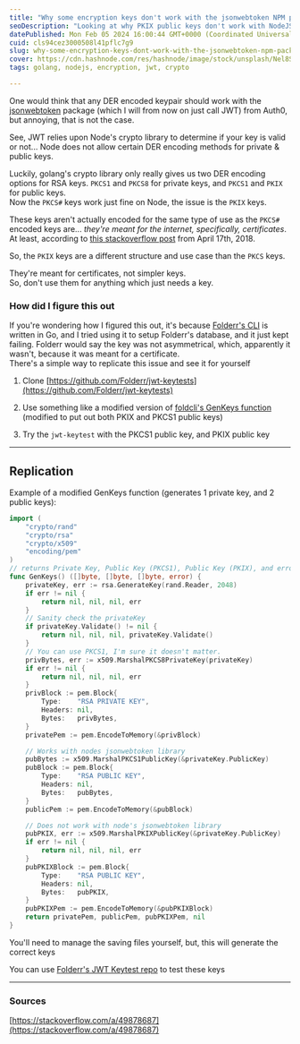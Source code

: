 ```yaml
---
title: "Why some encryption keys don't work with the jsonwebtoken NPM package"
seoDescription: "Looking at why PKIX public keys don't work with NodeJS's jsonwebtoken library"
datePublished: Mon Feb 05 2024 16:00:44 GMT+0000 (Coordinated Universal Time)
cuid: cls94cez3000508l41pflc7g9
slug: why-some-encryption-keys-dont-work-with-the-jsonwebtoken-npm-package
cover: https://cdn.hashnode.com/res/hashnode/image/stock/unsplash/Nel8STCcWy8/upload/a0549e63dd5e73350850883d317e45ad.jpeg
tags: golang, nodejs, encryption, jwt, crypto

---
```


One would think that any DER encoded keypair should work with the [jsonwebtoken](https://github.com/auth0/node-jsonwebtoken) package (which I will from now on just call JWT) from Auth0, but annoying, that is not the case.

See, JWT relies upon Node's crypto library to determine if your key is valid or not... Node does not allow certain DER encoding methods for private & public keys.  
  
Luckily, golang's crypto library only really gives us two DER encoding options for RSA keys. `PKCS1` and `PKCS8` for private keys, and `PKCS1` and `PKIX` for public keys.  
Now the `PKCS#` keys work just fine on Node, the issue is the `PKIX` keys.

These keys aren't actually encoded for the same type of use as the `PKCS#` encoded keys are... *they're meant for the internet, specifically, certificates*. At least, according to [this stackoverflow post](https://stackoverflow.com/a/49878687) from April 17th, 2018.

So, the `PKIX` keys are a different structure and use case than the `PKCS` keys.  
  
They're meant for certificates, not simpler keys.  
So, don't use them for anything which just needs a key.

### How did I figure this out

If you're wondering how I figured this out, it's because [Folderr's CLI](https://github.com/Folderr/foldcli) is written in Go, and I tried using it to setup Folderr's database, and it just kept failing. Folderr would say the key was not asymmetrical, which, apparently it wasn't, because it was meant for a certificate.  
There's a simple way to replicate this issue and see it for yourself

1. Clone [https://github.com/Folderr/jwt-keytests](https://github.com/Folderr/jwt-keytests)
    
2. Use something like a modified version of [foldcli's GenKeys function](https://github.com/Folderr/foldcli/blob/6f230784514e57ee30ee8f2e2823939aaa8e4c7d/utilities/keys.go#L12-L47) (modified to put out both PKIX and PKCS1 public keys)
    
3. Try the `jwt-keytest` with the PKCS1 public key, and PKIX public key
    

---

## Replication

Example of a modified GenKeys function (generates 1 private key, and 2 public keys):

```go
import (
	"crypto/rand"
	"crypto/rsa"
	"crypto/x509"
	"encoding/pem"
)
// returns Private Key, Public Key (PKCS1), Public Key (PKIX), and error
func GenKeys() ([]byte, []byte, []byte, error) {
	privateKey, err := rsa.GenerateKey(rand.Reader, 2048)
	if err != nil {
		return nil, nil, nil, err
	}
    // Sanity check the privateKey
	if privateKey.Validate() != nil {
		return nil, nil, nil, privateKey.Validate()
	}
    // You can use PKCS1, I'm sure it doesn't matter.
	privBytes, err := x509.MarshalPKCS8PrivateKey(privateKey)
	if err != nil {
		return nil, nil, nil, err
	}
	privBlock := pem.Block{
		Type:    "RSA PRIVATE KEY",
		Headers: nil,
		Bytes:   privBytes,
	}
	privatePem := pem.EncodeToMemory(&privBlock)

    // Works with nodes jsonwebtoken library
	pubBytes := x509.MarshalPKCS1PublicKey(&privateKey.PublicKey)
	pubBlock := pem.Block{
		Type:    "RSA PUBLIC KEY",
		Headers: nil,
		Bytes:   pubBytes,
	}
	publicPem := pem.EncodeToMemory(&pubBlock)

    // Does not work with node's jsonwebtoken library
    pubPKIX, err := x509.MarshalPKIXPublicKey(&privateKey.PublicKey)
    if err != nil {
        return nil, nil, nil, err
    }
    pubPKIXBlock := pem.Block{
        Type:    "RSA PUBLIC KEY",
        Headers: nil,
        Bytes:   pubPKIX,
    }
    pubPKIXPem := pem.EncodeToMemory(&pubPKIXBlock)
	return privatePem, publicPem, pubPKIXPem, nil
}
```

You'll need to manage the saving files yourself, but, this will generate the correct keys

You can use [Folderr's JWT Keytest repo](https://github.com/Folderr/jwt-keytests) to test these keys

---

### Sources

[https://stackoverflow.com/a/49878687](https://stackoverflow.com/a/49878687)